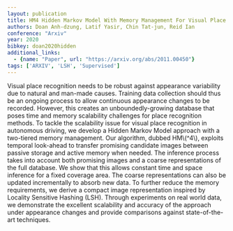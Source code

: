 ```yaml
---
layout: publication
title: HM4 Hidden Markov Model With Memory Management For Visual Place Recognition
authors: Doan Anh-dzung, Latif Yasir, Chin Tat-jun, Reid Ian
conference: "Arxiv"
year: 2020
bibkey: doan2020hidden
additional_links:
  - {name: "Paper", url: "https://arxiv.org/abs/2011.00450"}
tags: ['ARXIV', 'LSH', 'Supervised']
---
```

Visual place recognition needs to be robust against appearance variability due to natural and man-made causes. Training data collection should thus be an ongoing process to allow continuous appearance changes to be recorded. However, this creates an unboundedly-growing database that poses time and memory scalability challenges for place recognition methods. To tackle the scalability issue for visual place recognition in autonomous driving, we develop a Hidden Markov Model approach with a two-tiered memory management. Our algorithm, dubbed HM\\(^4\\), exploits temporal look-ahead to transfer promising candidate images between passive storage and active memory when needed. The inference process takes into account both promising images and a coarse representations of the full database. We show that this allows constant time and space inference for a fixed coverage area. The coarse representations can also be updated incrementally to absorb new data. To further reduce the memory requirements, we derive a compact image representation inspired by Locality Sensitive Hashing (LSH). Through experiments on real world data, we demonstrate the excellent scalability and accuracy of the approach under appearance changes and provide comparisons against state-of-the-art techniques.
